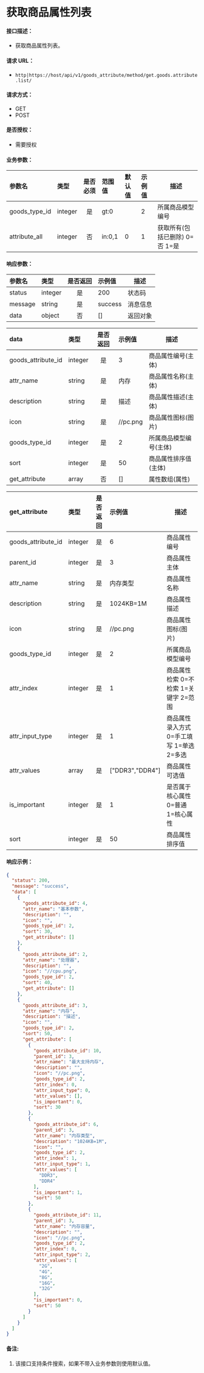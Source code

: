 # 获取商品属性列表

#### 接口描述：
- 获取商品属性列表。

#### 请求 URL：
- `http|https://host/api/v1/goods_attribute/method/get.goods.attribute.list/`

#### 请求方式：
- GET
- POST

#### 是否授权：
- 需要授权

#### 业务参数：
|参数名|类型|是否必须|范围值|默认值|示例值|描述|
|:----|:---|:---:|:-----|:-----|:-----|-----|
|goods_type_id |integer |是 |gt:0 | |2 |所属商品模型编号 |
|attribute_all |integer |否 |in:0,1 |0 |1 |获取所有(包括已删除) 0=否 1=是 |

#### 响应参数：
|参数名|类型|是否返回|示例值|描述|
|:-----|:-----|:---:|:-----|-----|
|status |integer |是 |200 |状态码 |
|message |string |是 |success |消息信息 |
|data |object |否 |[] |返回对象 |

|data|类型|是否返回|示例值|描述|
|:-----|:-----|:---:|:-----|-----|
|goods_attribute_id |integer |是 |3 |商品属性编号(主体) |
|attr_name |string |是 |内存 |商品属性名称(主体) |
|description |string |是 |描述 |商品属性描述(主体) |
|icon |string |是 |//pc.png |商品属性图标(图片) |
|goods_type_id |integer |是 |2 |所属商品模型编号(主体) |
|sort |integer |是 |50 |商品属性排序值(主体) |
|get_attribute |array |否 |[] |属性数组(属性) |

|get_attribute|类型|是否返回|示例值|描述|
|:-----|:-----|:---:|:-----|-----|
|goods_attribute_id |integer |是 |6 |商品属性编号 |
|parent_id |integer |是 |3 |商品属性主体 |
|attr_name |string |是 |内存类型 |商品属性名称 |
|description |string |是 |1024KB=1M |商品属性描述 |
|icon |string |是 |//pc.png |商品属性图标(图片) |
|goods_type_id |integer |是 |2 |所属商品模型编号 |
|attr_index |integer |是 |1 |商品属性检索 0=不检索 1=关键字 2=范围 |
|attr_input_type |integer |是 |1 |商品属性录入方式 0=手工填写 1=单选 2=多选 |
|attr_values |array |是 |[&#34;DDR3&#34;,&#34;DDR4&#34;] |商品属性可选值 |
|is_important |integer |是 |1 |是否属于核心属性 0=普通 1=核心属性 |
|sort |integer |是 |50 |商品属性排序值 |

#### 响应示例：
```json
{
  "status": 200,
  "message": "success",
  "data": [
    {
      "goods_attribute_id": 4,
      "attr_name": "基本参数",
      "description": "",
      "icon": "",
      "goods_type_id": 2,
      "sort": 30,
      "get_attribute": []
    },
    {
      "goods_attribute_id": 2,
      "attr_name": "处理器",
      "description": "",
      "icon": "//cpu.png",
      "goods_type_id": 2,
      "sort": 40,
      "get_attribute": []
    },
    {
      "goods_attribute_id": 3,
      "attr_name": "内存",
      "description": "描述",
      "icon": "",
      "goods_type_id": 2,
      "sort": 50,
      "get_attribute": [
        {
          "goods_attribute_id": 10,
          "parent_id": 3,
          "attr_name": "最大支持内存",
          "description": "",
          "icon": "//pc.png",
          "goods_type_id": 2,
          "attr_index": 0,
          "attr_input_type": 0,
          "attr_values": [],
          "is_important": 0,
          "sort": 30
        },
        {
          "goods_attribute_id": 6,
          "parent_id": 3,
          "attr_name": "内存类型",
          "description": "1024KB=1M",
          "icon": "",
          "goods_type_id": 2,
          "attr_index": 1,
          "attr_input_type": 1,
          "attr_values": [
            "DDR3",
            "DDR4"
          ],
          "is_important": 1,
          "sort": 50
        },
        {
          "goods_attribute_id": 11,
          "parent_id": 3,
          "attr_name": "内存容量",
          "description": "",
          "icon": "//pc.png",
          "goods_type_id": 2,
          "attr_index": 0,
          "attr_input_type": 2,
          "attr_values": [
            "2G",
            "4G",
            "8G",
            "16G",
            "32G"
          ],
          "is_important": 0,
          "sort": 50
        }
      ]
    }
  ]
}
```

#### 备注:
1. 该接口支持条件搜索，如果不带入业务参数则使用默认值。